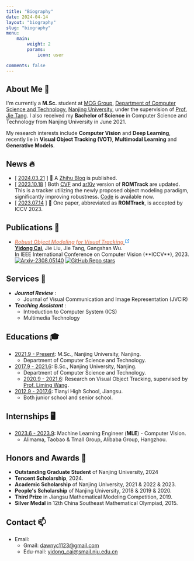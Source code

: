 ```yaml
---
title: "Biography"
date: 2024-04-14
layout: "biography"
slug: "biography"
menu:
    main:
        weight: 2
        params: 
            icon: user

comments: false
---
```


## About Me 🪪
I'm currently a **M.Sc.** student at [MCG Group](https://mcg.nju.edu.cn/), [Department of Computer Science and Technology](https://cs.nju.edu.cn/), [Nanjing University](https://www.nju.edu.cn/main.htm), under the supervision of [Prof. Jie Tang](https://tangjie-njucs.github.io/). I also received my **Bachelor of Science** in Computer Science and Technology from Nanjing University in June 2021.

My research interests include **Computer Vision** and **Deep Learning**, recently lie in **Visual Object Tracking (VOT)**, **Multimodal Learning** and **Generative Models**.

## News 🔥
 * [ <u>2024.03.21</u> ] 📖 A [Zhihu Blog](https://zhuanlan.zhihu.com/p/662351482) is published.
 * [ <u>2023.10.18</u> ] Both [CVF](https://openaccess.thecvf.com/content/ICCV2023/papers/Cai_Robust_Object_Modeling_for_Visual_Tracking_ICCV_2023_paper.pdf) and [arXiv](https://arxiv.org/abs/2308.05140) version of **ROMTrack** are updated. This is a tracker utilizing the newly proposed object modeling paradigm, significantly improving robustness. [Code](https://github.com/dawnyc/ROMTrack) is available now.
 * [ <u>2023.07.14</u> ] 🎉 One paper, abbreviated as **ROMTrack**, is accepted by ICCV 2023.

## Publications 📝
 *  <em>
      <strong>
        <a href="https://arxiv.org/abs/2308.05140" target="_blank" rel="noopener noreferrer">
            <font color=DarkSalmon>Robust Object Modeling for Visual Tracking</font>
            <svg class="external-link-icon" xmlns="http://www.w3.org/2000/svg" aria-hidden="true" focusable="false" x="0px" y="0px" viewBox="0 0 100 100" width="15" height="15"><path fill="#1E88E5" d="M18.8,85.1h56l0,0c2.2,0,4-1.8,4-4v-32h-8v28h-48v-48h28v-8h-32l0,0c-2.2,0-4,1.8-4,4v56C14.8,83.3,16.6,85.1,18.8,85.1z"></path><polygon fill="#1E88E5" points="45.7,48.7 51.3,54.3 77.2,28.5 77.2,37.2 85.2,37.2 85.2,14.9 62.8,14.9 62.8,22.9 71.5,22.9"></polygon></svg>
        </a>
      </strong>
    </em>
    <br>
    <u><strong>Yidong Cai</strong></u>, Jie Liu, Jie Tang, Gangshan Wu. 
    <br>
    In IEEE International Conference on Computer Vision (**ICCV**), 2023.
    <br>
    <a href="https://arxiv.org/abs/2308.05140"><img src="https://img.shields.io/badge/arXiv-2403.16848-b31b1b.svg?style=flat-square" alt="Arxiv-2308.05140"></a>
    <a href="https://github.com/dawnyc/ROMTrack"><img alt="GitHub Repo stars" src="https://img.shields.io/github/stars/dawnyc/ROMTrack?style=flat-square&amp;logo=github&amp;label=GitHub Stars&amp;labelColor=black"></a>

## Services 💼
 * <em>**Journal Review**</em> :
   - Journal of Visual Communication and Image Representation (JVCIR)
 * <em>**Teaching Assistant**</em> :
   - Introduction to Computer System (ICS)
   - Multimedia Technology

## Educations 🎓
 * <u>2021.9 - Present</u>: M.Sc., Nanjing University, Nanjing.
   - Department of Computer Science and Technology.
 * <u>2017.9 - 2021.6</u>: B.Sc., Nanjing University, Nanjing.
   - Department of Computer Science and Technology.
   - <u>2020.9 - 2021.6</u>: Research on Visual Object Tracking, supervised by [Prof. Liming Wang](https://wanglimin.github.io/).
 * <u>2012.9 - 2017.6</u>: Tianyi High School, Jiangsu.
   - Both junior school and senior school.

## Internships 🖥️
 * <u>2023.6 - 2023.9</u>: Machine Learning Engineer (**MLE**) - Computer Vision.
   - Alimama, Taobao & Tmall Group, Alibaba Group, Hangzhou.

## Honors and Awards 🏅
 * **Outstanding Graduate Student** of Nanjing University, 2024
 * **Tencent Scholarship**, 2024.
 * **Academic Scholarship** of Nanjing University, 2021 & 2022 & 2023.
 * **People's Scholarship** of Nanjing University, 2018 & 2019 & 2020.
 * **Third Prize** in Jiangsu Mathematical Modeling Competition, 2019.
 * **Silver Medal** in 12th China Southeast Mathematical Olympiad, 2015.

## Contact 📫
 * Email:
   - Gmail: dawnyc1123@gmail.com
   - Edu-mail: yidong_cai@smail.nju.edu.cn